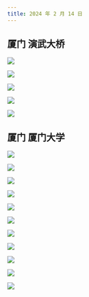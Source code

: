 ```yaml
---
title: 2024 年 2 月 14 日
---
```


## 厦门 演武大桥

![](http://r.photo.store.qq.com/psc?/V53zNsw50AU6SY3IaO3s4AEy7E1LTKo5/bqQfVz5yrrGYSXMvKr.cqUM.1SL9Gqz3eRLTrKeP4CymJsW9WB*QdQdx7jVmVYcK2JBGHdyGYlHYbevMm3RfaLYxSzJsZIvePU4SfHObcmo!/r)

![](http://r.photo.store.qq.com/psc?/V53zNsw50AU6SY3IaO3s4AEy7E1LTKo5/bqQfVz5yrrGYSXMvKr.cqW56DEMVvLtq*ZxIdQ4WZdNtM.PRE98HplI1SjitqN8.E2ITfHh9K9Tknjq9kx7eO0wqqO8dAiVk7TgYE0ZLf94!/r)

![](https://r.photo.store.qq.com/psc?/V53zNsw50AU6SY3IaO3s4AEy7E1LTKo5/bqQfVz5yrrGYSXMvKr.cqWUszJz6EmywZ1.Q6*j9Oipvvdxx0Fe5SWzNVHspisc.5SN8fYj.H7X6Pr*CXUkFNYgWsifiJEFWkyujvRKKrqc!/r)

![](http://r.photo.store.qq.com/psc?/V53zNsw50AU6SY3IaO3s4AEy7E1LTKo5/bqQfVz5yrrGYSXMvKr.cqaE0cWH7A7t0JSXB18VBFkfb.hOTh5GBhGFTPOhWWXnbytE2K3DjOx.GCsmgSMHQRozM6AK2eKADCclX1eu.J2g!/r)

![](http://r.photo.store.qq.com/psc?/V53zNsw50AU6SY3IaO3s4AEy7E1LTKo5/bqQfVz5yrrGYSXMvKr.cqZ.KnAsYVRHcqFcqES2T3FJhBB7ZoW6TipTpjSfzOWUE2XqZDfgAw1wIUDJSgSLhHrNmj26dd93zgAL5EWtpbyg!/r)

## 厦门 厦门大学

![](http://r.photo.store.qq.com/psc?/V53zNsw50AU6SY3IaO3s4AEy7E1LTKo5/bqQfVz5yrrGYSXMvKr.cqX1*XLXWAQWaRJ4OqaUFjKpGIkXrGoQdDaS2NN4oH5j.eXIaQ5kYtnyYo2nP5j78krCW2mp6*rm799XqI8Nge9A!/r)

![](http://r.photo.store.qq.com/psc?/V53zNsw50AU6SY3IaO3s4AEy7E1LTKo5/bqQfVz5yrrGYSXMvKr.cqUCOx*26MhQ*aYB*IjWMY8SWIsAo5C2hKAmyIAXHTmsl8caS7jFI1jseRkbkUUNzMfeKk9kyoVEeEWt8eG31Vs8!/r)

![](http://r.photo.store.qq.com/psc?/V53zNsw50AU6SY3IaO3s4AEy7E1LTKo5/bqQfVz5yrrGYSXMvKr.cqfwcaWQXVO5dwh*K4OjjyH3jg5ppXmd2fNZHPFYNDTF9iT.XRUBkXWqsJPj.1.46mj7FMgozw6fAOxiI5fmGJy4!/r)

![](https://r.photo.store.qq.com/psc?/V53zNsw50AU6SY3IaO3s4AEy7E1LTKo5/bqQfVz5yrrGYSXMvKr.cqbQWXt7Zk4cVy646QFSGMFkZHDrWKAE74apO5DJgjz7ni.JYNWI2slK6CgRAVzFhdEyyMmWpl*OEcGdJVvULtIk!/r)

![](http://r.photo.store.qq.com/psc?/V53zNsw50AU6SY3IaO3s4AEy7E1LTKo5/bqQfVz5yrrGYSXMvKr.cqZoU3gxUOlNfl7Zmyf8vSajs.z3hGyIABWzebqk7.6DnG8XXyoa229vk5791du6nYtR9O5Qrcs2vzVEoqq70duk!/r)

![](http://r.photo.store.qq.com/psc?/V53zNsw50AU6SY3IaO3s4AEy7E1LTKo5/bqQfVz5yrrGYSXMvKr.cqTqcX4II6p8VVirYmZF34aBQVmJ5N.W78Ez74G8o.wtaS4ZYFXxTv3BoEInQquE*z597*KrBNWlbjIHvHuffP.M!/r)

![](http://r.photo.store.qq.com/psc?/V53zNsw50AU6SY3IaO3s4AEy7E1LTKo5/bqQfVz5yrrGYSXMvKr.cqUS*VroZDAPJQv8w.vrT1zJNGo1IlF3CTq.p4Td0n8KanSMyyjuPwLxBs*GBaUoNZO5i61PgaOdQ2tp10SLK5OU!/r)

![](http://r.photo.store.qq.com/psc?/V53zNsw50AU6SY3IaO3s4AEy7E1LTKo5/bqQfVz5yrrGYSXMvKr.cqblS2O1LHF5O3Ag6odCRe5sTy7oUbfF4sEzkQwEiK9.u6QVWAFPQzxRQD8xmb4Kjiicf7DZ19sSI38OIohMvS28!/r)

![](http://r.photo.store.qq.com/psc?/V53zNsw50AU6SY3IaO3s4AEy7E1LTKo5/bqQfVz5yrrGYSXMvKr.cqUETc0JWubPjqvXUqpJ6TGE6LhCrfnIiaiCeQ9bzava3wqkAIYxMgTeoYupKlSMR.pEGTbqktrPjn*Yv7hr5ozY!/r)

![](http://r.photo.store.qq.com/psc?/V53zNsw50AU6SY3IaO3s4AEy7E1LTKo5/bqQfVz5yrrGYSXMvKr.cqdKwHtH8Aa21FFHGQKC0ud5yq1ZvZ3iPUNH0ADLgoYJC9yBwLnCD7kPHJ2FWyi4eGPzo9EsDaNlVoN0yIc5X5GA!/r)

![](http://r.photo.store.qq.com/psc?/V53zNsw50AU6SY3IaO3s4AEy7E1LTKo5/bqQfVz5yrrGYSXMvKr.cqeOmRSgvxa2N0XfgF7us30l3LO7YdsmrXy7bebh.aPkohAgHQX00Uj.JPf9*HV.CASxxqO.IN*wank7ACA3BQTM!/r)
